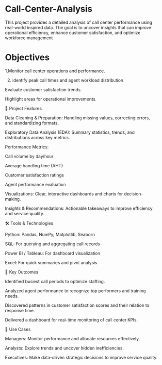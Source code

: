 # Call-Center-Analysis
This project provides a detailed analysis of call center performance using real-world inspired data. The goal is to uncover insights that can improve operational efficiency, enhance customer satisfaction, and optimize workforce management

# Objectives

1.Monitor call center operations and performance.

2. Identify peak call times and agent workload distribution.

Evaluate customer satisfaction trends.

Highlight areas for operational improvements.

📂 Project Features

Data Cleaning & Preparation: Handling missing values, correcting errors, and standardizing formats.

Exploratory Data Analysis (EDA): Summary statistics, trends, and distributions across key metrics.

Performance Metrics:

Call volume by day/hour

Average handling time (AHT)

Customer satisfaction ratings

Agent performance evaluation

Visualizations: Clear, interactive dashboards and charts for decision-making.

Insights & Recommendations: Actionable takeaways to improve efficiency and service quality.

🛠️ Tools & Technologies

Python: Pandas, NumPy, Matplotlib, Seaborn

SQL: For querying and aggregating call records

Power BI / Tableau: For dashboard visualization

Excel: For quick summaries and pivot analysis

📌 Key Outcomes

Identified busiest call periods to optimize staffing.

Analyzed agent performance to recognize top performers and training needs.

Discovered patterns in customer satisfaction scores and their relation to response time.

Delivered a dashboard for real-time monitoring of call center KPIs.

🚀 Use Cases

Managers: Monitor performance and allocate resources effectively.

Analysts: Explore trends and uncover hidden inefficiencies.

Executives: Make data-driven strategic decisions to improve service quality.

